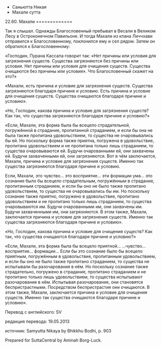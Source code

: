 









* Саньютта Никая
* Махали сутта


22\.60\. Махали
\=\=\=\=\=\=\=\=\=\=\=\=\=



Так я слышал\. Однажды Благословенный пребывал в Весали в Великом Лесу в Остроконечном Павильоне\. И тогда Махали из клана Личчхави отправился к Благословенному, поклонился ему и сел рядом\. Затем он обратился к Благословенному:


«Господин, Пурана Кассапа говорит так: «Нет причины или условия для загрязнения существ\. Существа загрязняются без причины или условия\. Нет причины или условия для очищения существ\. Существа очищаются без причины или условия»\. Что Благословенный скажет на это?»


«Махали, есть причина и условие для загрязнения существ\. Существа загрязняются благодаря причине и условию\. Есть причина и условие для очищения существ\. Существа очищаются благодаря причине и условию»\.


«Но, Господин, какова причина и условие для загрязнения существ? Как так, что существа загрязняются благодаря причине и условию?»


«Если, Махали, эта форма была бы всецело страдательной, погружённой в страдание, пропитанной страданием, и если бы она не была также пропитана удовольствием, то существа не очаровывались бы ей\. Но поскольку форма также приятна, погружена в удовольствие, пропитана удовольствием и не пропитана только лишь страданием, то существа очаровываются ей\. Будучи очарованными ей, они захвачены ей\. Будучи захваченными ей, они загрязняются\. Вот в чём заключается, Махали, причина и условие для загрязнения существ\. Именно так существа загрязняются благодаря причине и условию\.


Если, Махали, это чувство… это восприятие… эти формации ума… это сознание было бы всецело страдательным, погружённым в страдание, пропитанным страданием, и если бы оно не было также пропитано удовольствием, то существа не очаровывались бы им\. Но поскольку сознание также приятно, погружено в удовольствие, пропитано удовольствием и не пропитано только лишь страданием, то существа очаровываются им\. Будучи очарованными им, они захвачены им\. Будучи захваченными им, они загрязняются\. В этом также, Махали, заключается причина и условие для загрязнения существ\. Именно так существа загрязняются благодаря причине и условию»\.


«Но, Господин, какова причина и условие для очищения существ? Как так, что существа очищаются благодаря причине и условию?»


«Если, Махали, эта форма была бы всецело приятной… …чувство… восприятие… формации… Если бы это сознание было бы всецело приятным, погружённым в удовольствие, пропитанным удовольствием, и если бы оно не было также пропитано страданием, то существа не испытывали бы разочарования в нём\. Но поскольку сознание также страдательно, погружено в страдание, пропитано страданием и не пропитано только лишь удовольствием, то существа испытывают разочарование в нём\. Испытывая разочарование, они становятся беспристрастными\. Посредством беспристрастия они очищаются\. В этом также, Махали, заключается причина и условие для очищения существ\. Именно так существа очищаются благодаря причине и условию»\.



Перевод с английского: SV


редакция перевода: 19\.05\.2013


источник: Samyutta Nikaya by Bhikkhu Bodhi, p\. 903


Prepared for SuttaCentral by Aminah Borg\-Luck\.






